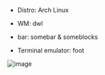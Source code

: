* Distro: Arch Linux

* WM: dwl
  
* bar: somebar & someblocks

* Terminal emulator: foot


![image](https://github.com/user-attachments/assets/e7a60ed7-3b6f-4a64-a772-29d3be01613e)
